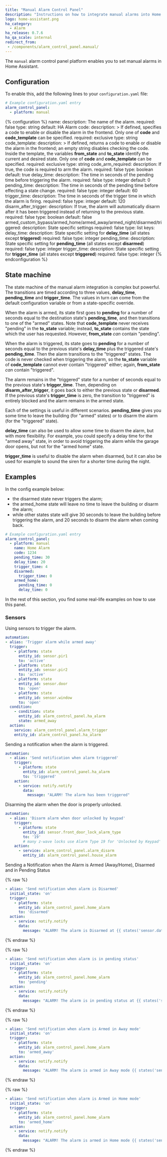 ```yaml
---
title: "Manual Alarm Control Panel"
description: "Instructions on how to integrate manual alarms into Home Assistant."
logo: home-assistant.png
ha_category:
  - Alarm
ha_release: 0.7.6
ha_qa_scale: internal
redirect_from:
 - /components/alarm_control_panel.manual/
---
```


The `manual` alarm control panel platform enables you to set manual alarms in Home Assistant.

## Configuration

To enable this, add the following lines to your `configuration.yaml` file:

```yaml
# Example configuration.yaml entry
alarm_control_panel:
  - platform: manual
```

{% configuration %}
name:
  description: The name of the alarm.
  required: false
  type: string
  default: HA Alarm
code:
  description: >
    If defined, specifies a code to enable or disable the alarm in the frontend.
    Only one of **code** and **code_template** can be specified.
  required: exclusive
  type: string
code_template:
  description: >
    If defined, returns a code to enable or disable the alarm in the frontend; an empty string disables checking the code.
    Inside the template, the variables **from_state** and **to_state** identify the current and desired state.
    Only one of **code** and **code_template** can be specified.
  required: exclusive
  type: string
code_arm_required:
  description: If true, the code is required to arm the alarm.
  required: false
  type: boolean
  default: true
delay_time:
  description: The time in seconds of the pending time before triggering the alarm.
  required: false
  type: integer
  default: 0
pending_time:
  description: The time in seconds of the pending time before effecting a state change.
  required: false
  type: integer
  default: 60
trigger_time:
  description: The time in seconds of the trigger time in which the alarm is firing.
  required: false
  type: integer
  default: 120
disarm_after_trigger:
  description: If true, the alarm will automatically disarm after it has been triggered instead of returning to the previous state.
  required: false
  type: boolean
  default: false
armed_custom_bypass/armed_home/armed_away/armed_night/disarmed/triggered:
  description: State specific settings
  required: false
  type: list
  keys:
    delay_time:
      description: State specific setting for **delay_time** (all states except **triggered**)
      required: false
      type: integer
    pending_time:
      description: State specific setting for **pending_time** (all states except **disarmed**)
      required: false
      type: integer
    trigger_time:
      description: State specific setting for **trigger_time** (all states except **triggered**)
      required: false
      type: integer
{% endconfiguration %}

## State machine

The state machine of the manual alarm integration is complex but powerful.  The
transitions are timed according to three values, **delay_time**, **pending_time**
and **trigger_time**.  The values in turn can come from the default configuration
variable or from a state-specific override.

When the alarm is armed, its state first goes to **pending** for a number
of seconds equal to the destination state's **pending_time**, and then
transitions to one of the "armed" states.  Note that **code_template**
never receives "pending" in the **to_state** variable; instead,
**to_state** contains the state which the user has requested.  However,
**from_state** *can* contain "pending".

When the alarm is triggered, its state goes to **pending** for a number of
seconds equal to the previous state's **delay_time** plus the triggered
state's **pending_time**.  Then the alarm transitions to the "triggered"
states.  The code is never checked when triggering the alarm, so the
**to_state** variable of **code_template** cannot ever contain "triggered"
either; again, **from_state** *can* contain "triggered".

The alarm remains in the "triggered" state for a number of seconds equal to the
previous state's **trigger_time**.  Then, depending on **disarm_after_trigger**,
it goes back to either the previous state or **disarmed**.  If the previous
state's **trigger_time** is zero, the transition to "triggered" is entirely
blocked and the alarm remains in the armed state.

Each of the settings is useful in different scenarios.  **pending_time** gives
you some time to leave the building (for "armed" states) or to disarm the alarm
(for the "triggered" state).

**delay_time** can also be used to allow some time to disarm the alarm, but with
more flexibility.  For example, you could specify a delay time for the
"armed away" state, in order to avoid triggering the alarm while the
garage door opens, but not for the "armed home" state.

**trigger_time** is useful to disable the alarm when disarmed, but it can also
be used for example to sound the siren for a shorter time during the night.

## Examples

In the config example below:

- the disarmed state never triggers the alarm;
- the armed_home state will leave no time to leave the building or disarm the alarm;
- while other states state will give 30 seconds to leave the building before triggering the alarm, and 20 seconds to disarm the alarm when coming back.

```yaml
# Example configuration.yaml entry
alarm_control_panel:
  - platform: manual
    name: Home Alarm
    code: 1234
    pending_time: 30
    delay_time: 20
    trigger_time: 4
    disarmed:
      trigger_time: 0
    armed_home:
      pending_time: 0
      delay_time: 0
```

In the rest of this section, you find some real-life examples on how to use this panel.

### Sensors

Using sensors to trigger the alarm.

```yaml
automation:
- alias: 'Trigger alarm while armed away'
  trigger:
    - platform: state
      entity_id: sensor.pir1
      to: 'active'
    - platform: state
      entity_id: sensor.pir2
      to: 'active'
    - platform: state
      entity_id: sensor.door
      to: 'open'
    - platform: state
      entity_id: sensor.window
      to: 'open'
  condition:
    - condition: state
      entity_id: alarm_control_panel.ha_alarm
      state: armed_away
  action:
    service: alarm_control_panel.alarm_trigger
    entity_id: alarm_control_panel.ha_alarm
```

Sending a notification when the alarm is triggered.

```yaml
automation:
  - alias: 'Send notification when alarm triggered'
    trigger:
      - platform: state
        entity_id: alarm_control_panel.ha_alarm
        to: 'triggered'
    action:
      - service: notify.notify
        data:
          message: "ALARM! The alarm has been triggered"
```

Disarming the alarm when the door is properly unlocked.

```yaml
automation:
  - alias: 'Disarm alarm when door unlocked by keypad'
    trigger:
      - platform: state
        entity_id: sensor.front_door_lock_alarm_type
        to: '19'
        # many z-wave locks use Alarm Type 19 for 'Unlocked by Keypad'
    action:
      - service: alarm_control_panel.alarm_disarm
        entity_id: alarm_control_panel.house_alarm
```

Sending a Notification when the Alarm is Armed (Away/Home), Disarmed and in Pending Status

{% raw %}
```yaml
- alias: 'Send notification when alarm is Disarmed'
  initial_state: 'on'
  trigger:
    - platform: state
      entity_id: alarm_control_panel.home_alarm
      to: 'disarmed'
  action:
    - service: notify.notify
      data:
        message: "ALARM! The alarm is Disarmed at {{ states('sensor.date__time') }}"
```
{% endraw %}

{% raw %}
```yaml
- alias: 'Send notification when alarm is in pending status'
  initial_state: 'on'
  trigger:
    - platform: state
      entity_id: alarm_control_panel.home_alarm
      to: 'pending'
  action:
    - service: notify.notify
      data:
        message: "ALARM! The alarm is in pending status at {{ states('sensor.date__time') }}"
```
{% endraw %}

{% raw %}
```yaml
- alias: 'Send notification when alarm is Armed in Away mode'
  initial_state: 'on'
  trigger:
    - platform: state
      entity_id: alarm_control_panel.home_alarm
      to: 'armed_away'
  action:
    - service: notify.notify
      data:
        message: "ALARM! The alarm is armed in Away mode {{ states('sensor.date__time') }}"
```
{% endraw %}

{% raw %}
```yaml
- alias: 'Send notification when alarm is Armed in Home mode'
  initial_state: 'on'
  trigger:
    - platform: state
      entity_id: alarm_control_panel.home_alarm
      to: 'armed_home'
  action:
    - service: notify.notify
      data:
        message: "ALARM! The alarm is armed in Home mode {{ states('sensor.date__time') }}"
```
{% endraw %}
